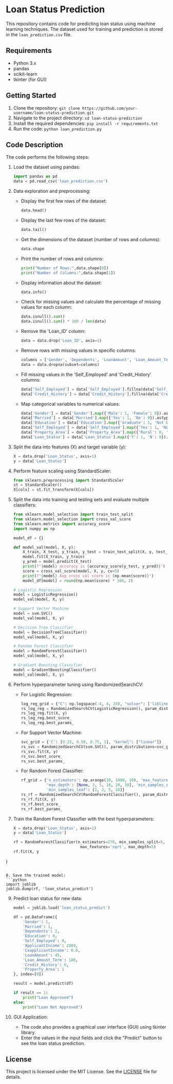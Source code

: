 # Loan Status Prediction

This repository contains code for predicting loan status using machine learning techniques. The dataset used for training and prediction is stored in the `loan_prediction.csv` file.

## Requirements
- Python 3.x
- pandas
- scikit-learn
- tkinter (for GUI)

## Getting Started
1. Clone the repository: `git clone https://github.com/your-username/loan-status-prediction.git`
2. Navigate to the project directory: `cd loan-status-prediction`
3. Install the required dependencies: `pip install -r requirements.txt`
4. Run the code: `python loan_prediction.py`

## Code Description
The code performs the following steps:

1. Load the dataset using pandas:
   ```python
   import pandas as pd
   data = pd.read_csv('loan_prediction.csv')
   ```

2. Data exploration and preprocessing:
   - Display the first few rows of the dataset:
     ```python
     data.head()
     ```
   - Display the last few rows of the dataset:
     ```python
     data.tail()
     ```
   - Get the dimensions of the dataset (number of rows and columns):
     ```python
     data.shape
     ```
   - Print the number of rows and columns:
     ```python
     print("Number of Rows:",data.shape[0])
     print("Number of Columns:",data.shape[1])
     ```
   - Display information about the dataset:
     ```python
     data.info()
     ```
   - Check for missing values and calculate the percentage of missing values for each column:
     ```python
     data.isnull().sum()
     data.isnull().sum() * 100 / len(data)
     ```
   - Remove the 'Loan_ID' column:
     ```python
     data = data.drop('Loan_ID', axis=1)
     ```
   - Remove rows with missing values in specific columns:
     ```python
     columns = ['Gender', 'Dependents', 'LoanAmount', 'Loan_Amount_Term']
     data = data.dropna(subset=columns)
     ```
   - Fill missing values in the 'Self_Employed' and 'Credit_History' columns:
     ```python
     data['Self_Employed'] = data['Self_Employed'].fillna(data['Self_Employed'].mode()[0])
     data['Credit_History'] = data['Credit_History'].fillna(data['Credit_History'].mode()[0])
     ```
   - Map categorical variables to numerical values:
     ```python
     data['Gender'] = data['Gender'].map({'Male': 1, 'Female': 0}).astype('int')
     data['Married'] = data['Married'].map({'Yes': 1, 'No': 0}).astype('int')
     data['Education'] = data['Education'].map({'Graduate': 1, 'Not Graduate': 0}).astype('int')
     data['Self_Employed'] = data['Self_Employed'].map({'Yes': 1, 'No': 0}).astype('int')
     data['Property_Area'] = data['Property_Area'].map({'Rural': 0, 'Semiurban': 2, 'Urban': 1}).astype('int')
     data['Loan_Status'] = data['Loan_Status'].map({'Y': 1, 'N': 0}).astype('int')
     ```

3. Split the data into features (X) and target variable (y):
   ```python
   X = data.drop('Loan_Status', axis=1)
   y = data['Loan_Status']
   ```

4. Perform feature scaling using StandardScaler:
   ```python
   from sklearn.preprocessing import StandardScaler
   st = StandardScaler()
   X[cols] = st.fit_transform(X[cols])
   ```

5. Split the data into training and testing sets and evaluate multiple classifiers:
   ```python
   from sklearn.model_selection import train_test_split
   from sklearn.model_selection import cross_val_score
   from sklearn.metrics import accuracy_score
   import numpy as np

   model_df = {}

   def model_val(model, X, y):
       X_train, X_test, y_train, y_test = train_test_split(X, y, test_size=0.20, random_state=42)
       model.fit(X_train, y_train)
       y_pred = model.predict(X_test)
       print(f"{model} accuracy is {accuracy_score(y_test, y_pred)}")
       score = cross_val_score(model, X, y, cv=5)
       print(f"{model} Avg cross val score is {np.mean(score)}")
       model_df[model] = round(np.mean(score) * 100, 2)

   # Logistic Regression
   model = LogisticRegression()
   model_val(model, X, y)

   # Support Vector Machine
   model = svm.SVC()
   model_val(model, X, y)

   # Decision Tree Classifier
   model = DecisionTreeClassifier()
   model_val(model, X, y)

   # Random Forest Classifier
   model = RandomForestClassifier()
   model_val(model, X, y)

   # Gradient Boosting Classifier
   model = GradientBoostingClassifier()
   model_val(model, X, y)
   ```

6. Perform hyperparameter tuning using RandomizedSearchCV:
   - For Logistic Regression:
     ```python
     log_reg_grid = {"C": np.logspace(-4, 4, 20), "solver": ['liblinear']}
     rs_log_reg = RandomizedSearchCV(LogisticRegression(), param_distributions=log_reg_grid, n_iter=20, cv=5, verbose=True)
     rs_log_reg.fit(X, y)
     rs_log_reg.best_score_
     rs_log_reg.best_params_
     ```

   - For Support Vector Machine:
     ```python
     svc_grid = {'C': [0.25, 0.50, 0.75, 1], "kernel": ["linear"]}
     rs_svc = RandomizedSearchCV(svm.SVC(), param_distributions=svc_grid, cv=5, n_iter=20, verbose=True)
     rs_svc.fit(X, y)
     rs_svc.best_score_
     rs_svc.best_params_
     ```

   - For Random Forest Classifier:
     ```python
     rf_grid = {'n_estimators': np.arange(10, 1000, 10), 'max_features': ['auto', 'sqrt'],
                'max_depth': [None, 3, 5, 10, 20, 30], 'min_samples_split': [2, 5, 20, 50, 100],
                'min_samples_leaf': [1, 2, 5, 10]}
     rs_rf = RandomizedSearchCV(RandomForestClassifier(), param_distributions=rf_grid, cv=5, n_iter=20, verbose=True)
     rs_rf.fit(X, y)
     rs_rf.best_score_
     rs_rf.best_params_
     ```

7. Train the Random Forest Classifier with the best hyperparameters:
   ```python
   X = data.drop('Loan_Status', axis=1)
   y = data['Loan_Status']

   rf = RandomForestClassifier(n_estimators=270, min_samples_split=5, min_samples_leaf=5,
                                max_features='sqrt', max_depth=5)
   rf.fit(X, y

)
   ```

8. Save the trained model:
   ```python
   import joblib
   joblib.dump(rf, 'loan_status_predict')
   ```

9. Predict loan status for new data:
   ```python
   model = joblib.load('loan_status_predict')

   df = pd.DataFrame({
       'Gender': 1,
       'Married': 1,
       'Dependents': 2,
       'Education': 0,
       'Self_Employed': 0,
       'ApplicantIncome': 2889,
       'CoapplicantIncome': 0.0,
       'LoanAmount': 45,
       'Loan_Amount_Term': 180,
       'Credit_History': 0,
       'Property_Area': 1
   }, index=[0])

   result = model.predict(df)

   if result == 1:
       print("Loan Approved")
   else:
       print("Loan Not Approved")
   ```

10. GUI Application:
    - The code also provides a graphical user interface (GUI) using tkinter library.
    - Enter the values in the input fields and click the "Predict" button to see the loan status prediction.

## License
This project is licensed under the MIT License. See the [LICENSE](LICENSE) file for details.
